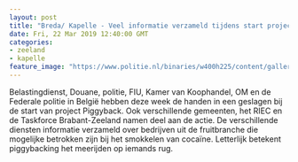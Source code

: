 ```yaml
---
layout: post
title: "Breda/ Kapelle - Veel informatie verzameld tijdens start project Piggyback"
date: Fri, 22 Mar 2019 12:40:00 GMT
categories: 
- zeeland 
- kapelle 
feature_image: "https://www.politie.nl/binaries/w400h225/content/gallery/politie/nieuws/2019/maart/08-zw/coke-antwerpen.jpg"
---
```


Belastingdienst, Douane, politie, FIU, Kamer van Koophandel, OM en de Federale politie in België hebben deze week de handen in een geslagen bij de start van project Piggyback. Ook verschillende gemeenten, het RIEC en de Taskforce Brabant-Zeeland namen deel aan de actie. De verschillende diensten informatie verzameld over bedrijven uit de fruitbranche die mogelijke betrokken zijn bij het smokkelen van cocaïne. Letterlijk betekent piggybacking het meerijden op iemands rug.
